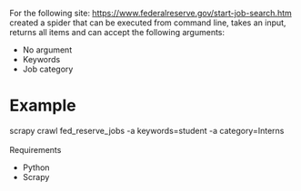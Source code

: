 
For the following site: https://www.federalreserve.gov/start-job-search.htm created a spider that can be executed from command line, takes an input, returns all items and can accept the following arguments:
- No argument<br />
- Keywords<br />
- Job category

# Example

scrapy crawl fed_reserve_jobs -a keywords=student -a category=Interns
<br /><br />
Requirements
- Python
- Scrapy
